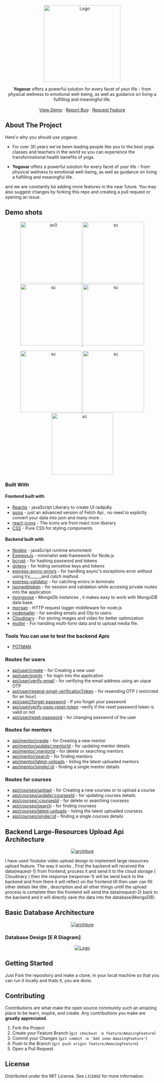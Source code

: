 <!-- PROJECT LOGO -->
<br />
<p align="center">
  <a href="#">
    <img src="https://yogavar.vercel.app/static/media/logo.33575fd7eb93d1bc64fb.png" alt="Logo" width="250px">
  </a>
  </p>

  <p align="center">
    <b>Yogavar</b> offers a powerful solution for every facet of your life - from physical wellness to emotional well-being, as well as guidance on living a fulfilling and meaningful life.
    <br />
    <br />
    <a href="https://yogavar.vercel.app/">View Demo</a>
    ·
    <a href="#">Report Bug</a>
    ·
    <a href="#">Request Feature</a>
  </p>


<!-- ABOUT THE PROJECT -->
## About The Project

Here's why you should use yogavar.
* For over 30 years we’ve been leading people like you to the best yoga classes and teachers in the world so you can experience the transformational health benefits of yoga.

* <b>Yogavar</b> offers a powerful solution for every facet of your life - from physical wellness to emotional well-being, as well as guidance on living a fulfilling and meaningful life.

and we are constantly be adding more features in the near future. You may also suggest changes by forking this repo and creating a pull request or opening an issue. 


## Demo shots

<p align="center">
  <a href="#">
    <img src="./public/screenshot/17.png" alt="sc0" width="200px">
  </a>
  <a href="#">
    <img src="./public/screenshot/11.png" alt="sc" width="200px">
  </a>
  <a href="#">
    <img src="./public/screenshot/12.png" alt="sc" width="200px">
  </a>
  <a href="#">
    <img src="./public/screenshot/13.png" alt="sc" width="200px">
  </a>
</p>

<p align="center">
  <a href="#">
    <img src="./public/screenshot/14.png" alt="sc" width="200px">
  </a>
  <a href="#">
    <img src="./public/screenshot/15.png" alt="sc" width="200px">
  </a>
  <a href="#">
    <img src="./public/screenshot/16.png" alt="sc" width="200px">
  </a>

</p>



### Built With

#### Frontend built with
* [Reactjs]() - javaScript Liberary to create UI radipdly 
* [axios]() - just an advanced version of Fetch Api , no need to explictly convert your data into json and many more ..
* [react-icons]() - The icons are from react icon liberary
* [CSS]() - Pure CSS for styling components


#### Backend built with
* [Nodejs]() - javaScript runtime enviroment
* [ExpressJs]() - minimalist web framework for Node.js
* [bcrypt]() - for hashing password and tokens
* [dotenv]() - for hiding sensetive keys and tokens
* [express-async-errors]() - for handling async's exceptions error without using try______and catch mathod. 
* [express-validator]() - for catching errors in terminals
* [jsonwebtoken]() - for session and validation while accesing private routes into the application
* [mongoose]() - MongoDb instances , it makes easy to work with MongoDB data base.
* [morgan]() - HTTP request logger middleware for node.js
* [nodemailer]() - for sending emails and Otp to users.
* [Cloudinary]() - For storing images and video for better optimization
* [multer]() - For handling multi-form data and to upload media file.

### Tools You can use to test the backend Apis
 * [POTMAN]()
 
 ### Routes for users
 
 * [api/user/create]() - for Creating a new user
 * [api/user/signIn]() - for login into the application
 * [api/user/verify-email]() - for verifying the email address using an uique OTP
 * [api/user/resend-email-verificationToken]() - for resending OTP ( restricted for an hour)
 * [api/user//forget-password]() - If you forget your password
 * [api/user/verify-pass-reset-token]() -verify if the reset password token is valid or not
 * [api/user/reset-password]() - for changing password of the user

### Routes for mentors
 
 * [api/mentor/create]() - for Creating a new mentor
 * [api/mentor/update/:mentorId]() - for updating mentor details
 * [api/mentor/:mentorId]() - for delete or searching mentors
 * [api/mentor/search]() - for finding mentors
 * [api/mentor/latest-uploads]() - listing the latest uploaded mentors
 * [api/mentor/single/:id]() - finding a single mentor details


### Routes for courses
 
 * [api/courses/upload]() - for Creating a new courses or to upload a course
 * [api/courses/update/:coursesId]() - for updating courses details
 * [api/courses/:coursesId]() - for delete or searching coursess
 * [api/courses/search]() - for finding coursess
 * [api/courses/latest-uploads]() - listing the latest uploaded coursess
 * [api/courses/single/:id]() - finding a single courses details



## Backend Large-Resources Upload Api Architecture 

<p align="center" >
  <a href="#">
  <img src="./public/large-resource-upload-api.png" alt="architure">
  </a>
</p>

I have used Youtube video upload design to implement large resources upload feature. The way it works , First the backend will received the data(request-1) from frontend, process it and send it to the cloud storage ( Cloudinary ) then the response (response-1) will be send back to the backend and from there it will reflect on the frontend till then user can fill other detials like title , description and all other things untill the upload process is complete then the frontend will send the data(request-2) back to the backend and it will directly save the data into the database(MongoDB).


## Basic Database Architecture
<p align="center" >
  <a href="#">
  <img src="./public/Erdiagram.png" alt="architure">
  </a>
</p>


### Database Design [E R Diagram]

<p align="center">
  <a href="#">
    <img src="https://github.com/ZiaCodes/Yogavar/blob/a8a470d8e59c695afbd25f59a714ad924c0dd78c/public/Erdiagram.png" alt="Logo" >
  </a>
</p>


<!-- GETTING STARTED -->
## Getting Started

Just Fork the repository and make a clone, in your local machine so that you can run it locally and thats it, you are done.




## Contributing

Contributions are what make the open source community such an amazing place to be learn, inspire, and create. Any contributions you make are **greatly appreciated**.

1. Fork the Project
2. Create your Feature Branch (`git checkout -b feature/AmazingFeature`)
3. Commit your Changes (`git commit -m 'Add some AmazingFeature'`)
4. Push to the Branch (`git push origin feature/AmazingFeature`)
5. Open a Pull Request



<!-- LICENSE -->
## License

Distributed under the MIT License. See `LICENSE` for more information.








